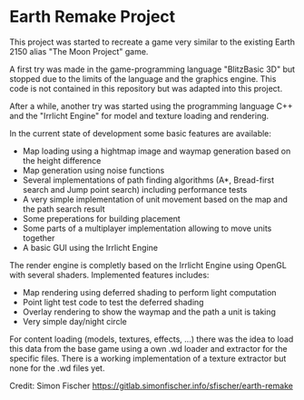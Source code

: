 # Earth Remake Project

This project was started to recreate a game very similar to the existing Earth 2150 alias "The Moon Project" game.

A first try was made in the game-programming language "BlitzBasic 3D" but stopped due to the limits of the language and the graphics engine. This code is not contained in this repository but was adapted into this project.

After a while, another try was started using the programming language C++ and the "Irrlicht Engine" for model and texture loading and rendering.

In the current state of development some basic features are available:
* Map loading using a hightmap image and waymap generation based on the height difference
* Map generation using noise functions
* Several implementations of path finding algorithms (A*, Bread-first search and Jump point search) including performance tests
* A very simple implementation of unit movement based on the map and the path search result
* Some preperations for building placement
* Some parts of a multiplayer implementation allowing to move units together
* A basic GUI using the Irrlicht Engine

The render engine is completly based on the Irrlicht Engine using OpenGL with several shaders.
Implemented features includes:
* Map rendering using deferred shading to perform light computation
* Point light test code to test the deferred shading
* Overlay rendering to show the waymap and the path a unit is taking
* Very simple day/night circle

For content loading (models, textures, effects, ...) there was the idea to load this data from the base game using a own .wd loader and extractor for the specific files.
There is a working implementation of a texture extractor but none for the .wd files yet.

Credit: Simon Fischer
https://gitlab.simonfischer.info/sfischer/earth-remake